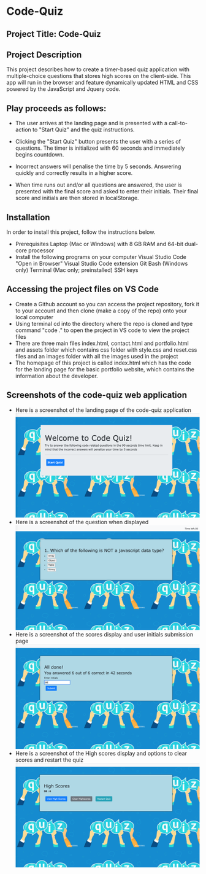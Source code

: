 # Code-Quiz

## Project Title: Code-Quiz
## Project Description
This project describes how to create a timer-based quiz application with multiple-choice questions that stores high scores on the client-side. This app will run in the browser and feature dynamically updated HTML and CSS powered by the JavaScript and Jquery code.

## Play proceeds as follows:

* The user arrives at the landing page and is presented with a call-to-action to "Start Quiz" and the quiz instructions.

* Clicking the "Start Quiz" button presents the user with a series of questions. The timer is initialized with 60 seconds and immediately begins countdown.

* Incorrect answers will penalise the time by 5 seconds. Answering quickly and correctly results in a higher score. 

* When time runs out and/or all questions are answered, the user is presented with the final score and asked to enter their initials. Their final score and initials are then stored in localStorage.
## Installation
In order to install this project, follow the instructions below.
* Prerequisites
Laptop (Mac or Windows) with 8 GB RAM and 64-bit dual-core processor
* Install the following programs on your computer
Visual Studio Code
"Open in Browser" Visual Studio Code extension
Git Bash (Windows only)
Terminal (Mac only; preinstalled)
SSH keys

## Accessing the project files on VS Code
* Create a Github account so you can access the project repository, fork it to your account and then clone (make a copy of the repo) onto your local computer
* Using terminal cd into the directory where the repo is cloned and type command "code ." to open the project in VS code to view the project files
* There are three main files index.html, contact.html and portfolio.html and assets folder which contains css folder with style.css and reset.css files and an images folder with all the images used in the project
* The homepage of this project is called index.html which has the code for the landing page for the basic portfolio website, which contains the information about the developer.

## Screenshots of the code-quiz web application
* Here is a screenshot of the landing page of the code-quiz application
![alt landingPage](assets/images/landingPage.png)
* Here is a screenshot of the question when displayed
![alt viewQuestion](assets/images/questionsDisplay.png)
* Here is a screenshot of the scores display and user initials submission page
![alt viewScore](assets/images/gameEndSubmission.png)
* Here is a screenshot of the High scores display and options to clear scores and restart the quiz
![alt viewHighScore](assets/images/viewHighScores.png)


